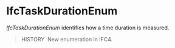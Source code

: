 IfcTaskDurationEnum
===================

_IfcTaskDurationEnum_ identifies how a time duration is measured.

> HISTORY&nbsp; New enumeration in IFC4.
